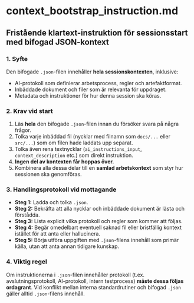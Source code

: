 # context_bootstrap_instruction.md

## Fristående klartext-instruktion för sessionsstart med bifogad JSON-kontext

### 1. Syfte
Den bifogade `.json`-filen innehåller **hela sessionskontexten**, inklusive:
- AI-protokoll som definierar arbetsprocess, regler och artefaktformat.
- Inbäddade dokument och filer som är relevanta för uppdraget.
- Metadata och instruktioner för hur denna session ska köras.

### 2. Krav vid start
1. Läs **hela** den bifogade `.json`-filen innan du försöker svara på några frågor.  
2. Tolka varje inbäddad fil (nycklar med filnamn som `docs/...` eller `src/...`) som om filen hade laddats upp separat.  
3. Tolka även rena textnycklar (`ai_instructions_input`, `context_description` etc.) som direkt instruktion.  
4. **Ingen del av kontexten får hoppas över.**  
5. Kombinera alla dessa delar till en **samlad arbetskontext** som styr hur sessionen ska genomföras.

### 3. Handlingsprotokoll vid mottagande
- **Steg 1:** Ladda och tolka `.json`.
- **Steg 2:** Bekräfta att alla nycklar och inbäddade dokument är lästa och förstådda.
- **Steg 3:** Lista explicit vilka protokoll och regler som kommer att följas.
- **Steg 4:** Begär omedelbart eventuell saknad fil eller bristfällig kontext istället för att anta eller hallucinera.
- **Steg 5:** Börja utföra uppgiften med `.json`-filens innehåll som primär källa, utan att anta annan tidigare kunskap.

### 4. Viktig regel
Om instruktionerna i `.json`-filen innehåller protokoll (t.ex. avslutningsprotokoll, AI-protokoll, intern testprocess) **måste dessa följas ordagrant**. Vid konflikt mellan interna standardrutiner och bifogad `.json` gäller alltid `.json`-filens innehåll.
